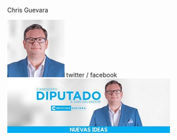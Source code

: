Chris Guevara

![](test.assets/Chris_132x132.jpg) twitter / facebook ![](test.assets/Chris_750x250.jpg)

